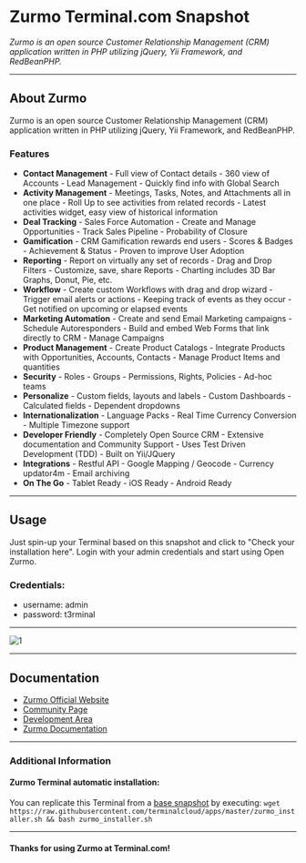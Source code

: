# **Zurmo** Terminal.com Snapshot
*Zurmo is an open source Customer Relationship Management (CRM) application written in PHP utilizing jQuery, Yii Framework, and RedBeanPHP.*

---

## About Zurmo

Zurmo is an open source Customer Relationship Management (CRM) application written in PHP utilizing jQuery, Yii Framework, and RedBeanPHP.

### Features

- **Contact Management** - Full view of Contact details - 360 view of Accounts - Lead Management - Quickly find info with Global Search
- **Activity Management** - Meetings, Tasks, Notes, and Attachments all in one place - Roll Up to see activities from related records - Latest activities widget, easy view of historical information
- **Deal Tracking** - Sales Force Automation - Create and Manage Opportunities - Track Sales Pipeline - Probability of Closure
- **Gamification** - CRM Gamification rewards end users - Scores & Badges - Achievement & Status - Proven to improve User Adoption
- **Reporting** - Report on virtually any set of records - Drag and Drop Filters - Customize, save, share Reports - Charting includes 3D Bar Graphs, Donut, Pie, etc.
- **Workflow** - Create custom Workflows with drag and drop wizard - Trigger email alerts or actions - Keeping track of events as they occur - Get notified on upcoming or elapsed events
- **Marketing Automation** - Create and send Email Marketing campaigns - Schedule Autoresponders - Build and embed Web Forms that link directly to CRM - Manage Campaigns
- **Product Management** - Create Product Catalogs - Integrate Products with Opportunities, Accounts, Contacts - Manage Product Items and quantities
- **Security** - Roles - Groups - Permissions, Rights, Policies - Ad-hoc teams
- **Personalize** - Custom fields, layouts and labels - Custom Dashboards - Calculated fields - Dependent dropdowns
- **Internationalization** - Language Packs - Real Time Currency Conversion - Multiple Timezone support
- **Developer Friendly** - Completely Open Source CRM - Extensive documentation and Community Support - Uses Test Driven Development (TDD) - Built on Yii/JQuery
- **Integrations** - Restful API - Google Mapping / Geocode - Currency updator4m - Email archiving
- **On The Go** - Tablet Ready - iOS Ready - Android Ready


---

## Usage

Just spin-up your Terminal based on this snapshot and click to "Check your installation here".
Login with your admin credentials and start using Open Zurmo.


### Credentials:

- username: admin
- password: t3rminal


---

![1](http://3.bp.blogspot.com/-f7jXw6_4scg/USSk5aZjb6I/AAAAAAAAAZo/dcHxzmsHA70/s1600/zurmo-dashboard.png)

---

## Documentation
- [Zurmo Official Website](http://zurmo.org/)
- [Community Page](http://zurmo.org/community)
- [Development Area](http://zurmo.org/development)
- [Zurmo Documentation](http://zurmo.org/documentation)

---


### Additional Information
#### Zurmo Terminal automatic installation:
You can replicate this Terminal from a [base snapshot](https://www.terminal.com/tiny/FzpHiTXG1K) by executing:
`wget https://raw.githubusercontent.com/terminalcloud/apps/master/zurmo_installer.sh && bash zurmo_installer.sh`


---

#### Thanks for using Zurmo at Terminal.com!
